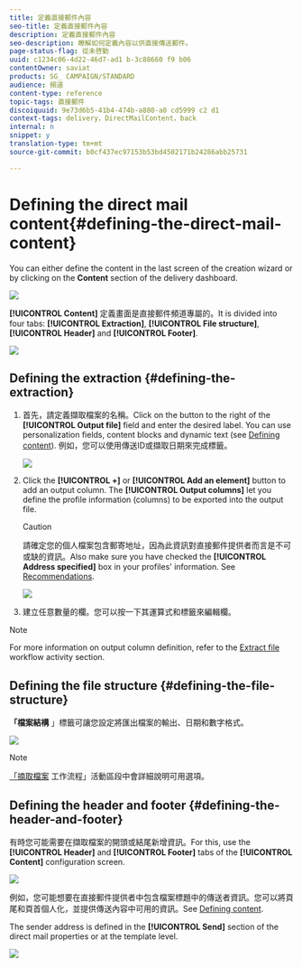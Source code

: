 ```yaml
---
title: 定義直接郵件內容
seo-title: 定義直接郵件內容
description: 定義直接郵件內容
seo-description: 瞭解如何定義內容以供直接傳送郵件。
page-status-flag: 從未啓動
uuid: c1234c06-4d22-46d7-ad1 b-3c88660 f9 b06
contentOwner: saviat
products: SG_ CAMPAIGN/STANDARD
audience: 頻道
content-type: reference
topic-tags: 直接郵件
discoiquuid: 9e73d6b5-41b4-474b-a880-a0 cd5999 c2 d1
context-tags: delivery，DirectMailContent，back
internal: n
snippet: y
translation-type: tm+mt
source-git-commit: b0cf437ec97153b53bd4502171b24286abb25731

---
```



# Defining the direct mail content{#defining-the-direct-mail-content}

You can either define the content in the last screen of the creation wizard or by clicking on the **Content** section of the delivery dashboard.

![](assets/direct_mail_6.png)

**[!UICONTROL Content]** 定義畫面是直接郵件頻道專屬的。It is divided into four tabs: **[!UICONTROL Extraction]**, **[!UICONTROL File structure]**, **[!UICONTROL Header]** and **[!UICONTROL Footer]**.

![](assets/direct_mail_11.png)

## Defining the extraction {#defining-the-extraction}

1. 首先，請定義擷取檔案的名稱。Click on the button to the right of the **[!UICONTROL Output file]** field and enter the desired label. You can use personalization fields, content blocks and dynamic text (see [Defining content](../../designing/using/example--email-personalization.md)). 例如，您可以使用傳送ID或擷取日期來完成標籤。

   ![](assets/direct_mail_12.png)

1. Click the **[!UICONTROL +]** or **[!UICONTROL Add an element]** button to add an output column. The **[!UICONTROL Output columns]** let you define the profile information (columns) to be exported into the output file.

   >[!CAUTION]
   >
   >請確定您的個人檔案包含郵寄地址，因為此資訊對直接郵件提供者而言是不可或缺的資訊。Also make sure you have checked the **[!UICONTROL Address specified]** box in your profiles' information. See [Recommendations](../../channels/using/about-direct-mail.md#recommendations).

   ![](assets/direct_mail_13.png)

1. 建立任意數量的欄。您可以按一下其運算式和標籤來編輯欄。

>[!NOTE]
>
>For more information on output column definition, refer to the [Extract file](../../automating/using/extract-file.md) workflow activity section.

## Defining the file structure {#defining-the-file-structure}

**「檔案結構** 」標籤可讓您設定將匯出檔案的輸出、日期和數字格式。

![](assets/direct_mail_14.png)

>[!NOTE]
>
>[「摘取檔案](../../automating/using/extract-file.md) 工作流程」活動區段中會詳細說明可用選項。

## Defining the header and footer {#defining-the-header-and-footer}

有時您可能需要在擷取檔案的開頭或結尾新增資訊。For this, use the **[!UICONTROL Header]** and **[!UICONTROL Footer]** tabs of the **[!UICONTROL Content]** configuration screen.

![](assets/direct_mail_7.png)

例如，您可能想要在直接郵件提供者中包含檔案標題中的傳送者資訊。您可以將頁尾和頁首個人化，並提供傳送內容中可用的資訊。See [Defining content](../../designing/using/example--email-personalization.md).

The sender address is defined in the **[!UICONTROL Send]** section of the direct mail properties or at the template level.

![](assets/direct_mail_24.png)


